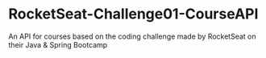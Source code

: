 # RocketSeat-Challenge01-CourseAPI
 An API for courses based on the coding challenge made by RocketSeat on their Java & Spring Bootcamp
